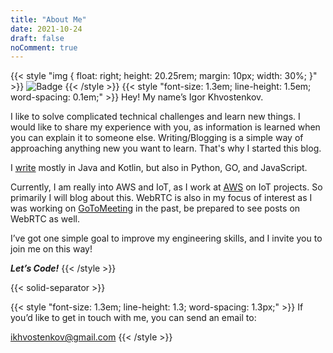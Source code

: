 ```yaml
---
title: "About Me"
date: 2021-10-24
draft: false
noComment: true
---
```

{{< style "img { float: right; height: 20.25rem; margin: 10px; width: 30%; }" >}}
![Badge](/images/about/about-me.jpeg)
{{< /style >}}
{{< style "font-size: 1.3em; line-height: 1.5em; word-spacing: 0.1em;" >}}
Hey! My name’s Igor Khvostenkov.

I like to solve complicated technical challenges and learn new things. I would like to share
my experience with you, as information is learned when you can explain it to someone else.
Writing/Blogging is a simple way of approaching anything new you want to learn. That's why I
started this blog.

I [write](https://github.com/ikhvostenkov)
mostly in Java and Kotlin, but also in Python, GO, and JavaScript.

Currently, I am really into AWS and IoT, as I work at [AWS](https://aws.amazon.com/) on IoT projects.
So primarily I will blog about this. WebRTC is also in my focus of interest as I was working on
[GoToMeeting](https://www.goto.com/meeting) in the past, be prepared to see posts on WebRTC as well.

I’ve got one simple goal to improve my engineering skills, and I invite you to join me on this way!

***Let’s Code!***
{{< /style >}}

{{< solid-separator >}}

{{< style "font-size: 1.3em; line-height: 1.3; word-spacing: 1.3px;" >}}
If you’d like to get in touch with me, you can send an email to:

<ikhvostenkov@gmail.com>
{{< /style >}}

